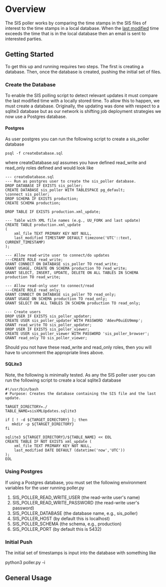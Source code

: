 # Overview

The SIS poller works by comparing the time stamps in the SIS files of interest to the time stamps in a local database.  When the [last modified](https://files.anss-sis.scsn.org/production/FDSNStationXML1.1/UU/) time exceeds the time that is in the local database then an email is sent to interested parties. 

## Getting Started

To get this up and running requires two steps.  The first is creating a database.  Then, once the database is created, pushing the initial set of files.
### Create the Database

To enable the SIS polling script to detect relevant updates it must compare the last modified time with a locally stored time.  To allow this to happen, we must create a database.  Originally, the updating was done with respect to a sqlite3 database but as our network is shifting job deployment strategies we now use a Postgres database.

#### Postgres

As user postgres you can run the following script to create a sis\_poller database

    psql -f createDatabase.sql

where createDatabase.sql assumes you have defined read\_write and read\_only roles defined and would look like

    --- createDatabase.sql
    --- Run as postgres user to create the sis_poller database.
    DROP DATABASE IF EXISTS sis_poller;
    CREATE DATABASE sis_poller WITH TABLESPACE pg_default;
    \connect sis_poller;
    DROP SCHEMA IF EXISTS production;
    CREATE SCHEMA production;

    DROP TABLE IF EXISTS production.xml_update;

    --- Table with XML file names (e.g., UU_FORK and last update)
    CREATE TABLE production.xml_update
    (
        xml_file TEXT PRIMARY KEY NOT NULL,
        last_modified TIMESTAMP DEFAULT timezone('UTC'::text, CURRENT_TIMESTAMP)
    );

    --- Allow read-write user to connect/do updates
    ---CREATE ROLE read_write;
    GRANT CONNECT ON DATABASE sis_poller TO read_write;
    GRANT USAGE, CREATE ON SCHEMA production TO read_write;
    GRANT SELECT, INSERT, UPDATE, DELETE ON ALL TABLES IN SCHEMA production TO read_write;

    --- Allow read-only user to connect/read
    ---CREATE ROLE read_only;
    GRANT CONNECT ON DATABASE sis_poller TO read_only;
    GRANT USAGE ON SCHEMA production TO read_only;
    GRANT SELECT ON ALL TABLES IN SCHEMA production TO read_only;

    --- Create users
    DROP USER IF EXISTS sis_poller_updater;
    CREATE USER sis_poller_updater WITH PASSWORD 'A6evP0uiEU9mmp';
    GRANT read_write TO sis_poller_updater;
    DROP USER IF EXISTS sis_poller_viewer;
    CREATE USER sis_poller_viewer WITH PASSWORD 'sis_poller_browser';
    GRANT read_only TO sis_poller_viewer;

Should you not have these read\_write and read\_only roles, then you will have to uncomment the appropriate lines above.

#### SQLite3

Note, the following is minimally tested.  As any the SIS poller user you can run the following script to create a local sqlite3 database

    #!/usr/bin/bash
    # Purpose: Creates the database containing the SIS file and the last  update.

    TARGET_DIRECTORY=./
    TABLE_NAME=sisXMLUpdates.sqlite3

    if [ ! -d ${TARGET_DIRECTORY} ]; then
       mkdir -p ${TARGET_DIRECTORY}
    fi

    sqlite3 ${TARGET_DIRECTORY}/${TABLE_NAME} << EOL
    CREATE TABLE IF NOT EXISTS xml_update (
        xml_file TEXT PRIMARY KEY NOT NULL,
        last_modified DATE DEFAULT (datetime('now','UTC'))
    );
    EOL

### Using Postgres

If using a Postgres database, you must set the following environment variables for the user running poller.py

1. SIS_POLLER_READ_WRITE_USER (the read-write user's name)
2. SIS_POLLER_READ_WRITE_PASSWORD (the read-write user's password)
3. SIS_POLLER_DATABASE (the database name, e.g., sis_poller)
4. SIS_POLLER_HOST (by default this is localhost)
5. SIS_POLLER_SCHEMA (the schema, e.g., production)
6. SIS_POLLER_PORT (by default this is 5432)
    
### Initial Push

The initial set of timestamps is input into the database with something like

   python3 poller.py -i

## General Usage


